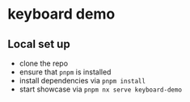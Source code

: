 # keyboard demo

## Local set up

- clone the repo
- ensure that `pnpm` is installed
- install dependencies via `pnpm install`
- start showcase via `pnpm nx serve keyboard-demo`
